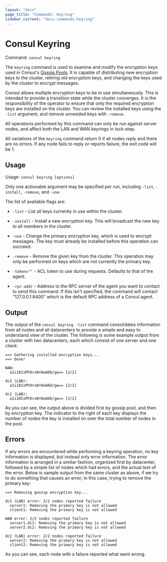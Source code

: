 ```yaml
---
layout: "docs"
page_title: "Commands: Keyring"
sidebar_current: "docs-commands-keyring"
---
```


# Consul Keyring

Command: `consul keyring`

The `keyring` command is used to examine and modify the encryption keys used in
Consul's [Gossip Pools](/docs/internals/gossip.html). It is capable of
distributing new encryption keys to the cluster, retiring old encryption keys,
and changing the keys used by the cluster to encrypt messages.

Consul allows multiple encryption keys to be in use simultaneously. This is
intended to provide a transition state while the cluster converges. It is the
responsibility of the operator to ensure that only the required encryption keys
are installed on the cluster. You can review the installed keys using the
`-list` argument, and remove unneeded keys with `-remove`.

All operations performed by this command can only be run against server nodes,
and affect both the LAN and WAN keyrings in lock-step.

All variations of the `keyring` command return 0 if all nodes reply and there
are no errors. If any node fails to reply or reports failure, the exit code
will be 1.

## Usage

Usage: `consul keyring [options]`

Only one actionable argument may be specified per run, including `-list`,
`-install`, `-remove`, and `-use`.

The list of available flags are:

* `-list` - List all keys currently in use within the cluster.

* `-install` - Install a new encryption key. This will broadcast the new key to
  all members in the cluster.

* `-use` - Change the primary encryption key, which is used to encrypt messages.
  The key must already be installed before this operation can succeed.

* `-remove` - Remove the given key from the cluster. This operation may only be
  performed on keys which are not currently the primary key.

* `-token=""` - ACL token to use during requests. Defaults to that of the agent.

* `-rpc-addr` - Address to the RPC server of the agent you want to contact
  to send this command. If this isn't specified, the command will contact
  "127.0.0.1:8400" which is the default RPC address of a Consul agent.

## Output

The output of the `consul keyring -list` command consolidates information from
all nodes and all datacenters to provide a simple and easy to understand view of
the cluster. The following is some example output from a cluster with two
datacenters, each which consist of one server and one client:

```
==> Gathering installed encryption keys...
==> Done!

WAN:
  a1i101sMY8rxB+0eAKD/gw== [2/2]

dc2 (LAN):
  a1i101sMY8rxB+0eAKD/gw== [2/2]

dc1 (LAN):
  a1i101sMY8rxB+0eAKD/gw== [2/2]
```

As you can see, the output above is divided first by gossip pool, and then by
encryption key. The indicator to the right of each key displays the number of
nodes the key is installed on over the total number of nodes in the pool.

## Errors

If any errors are encountered while performing a keyring operation, no key
information is displayed, but instead only error information. The error
information is arranged in a similar fashion, organized first by datacenter,
followed by a simple list of nodes which had errors, and the actual text of the
error. Below is sample output from the same cluster as above, if we try to do
something that causes an error; in this case, trying to remove the primary key:

```
==> Removing gossip encryption key...

dc1 (LAN) error: 2/2 nodes reported failure
  server1: Removing the primary key is not allowed
  client1: Removing the primary key is not allowed

WAN error: 2/2 nodes reported failure
  server1.dc1: Removing the primary key is not allowed
  server2.dc2: Removing the primary key is not allowed

dc2 (LAN) error: 2/2 nodes reported failure
  server2: Removing the primary key is not allowed
  client2: Removing the primary key is not allowed
```

As you can see, each node with a failure reported what went wrong.
